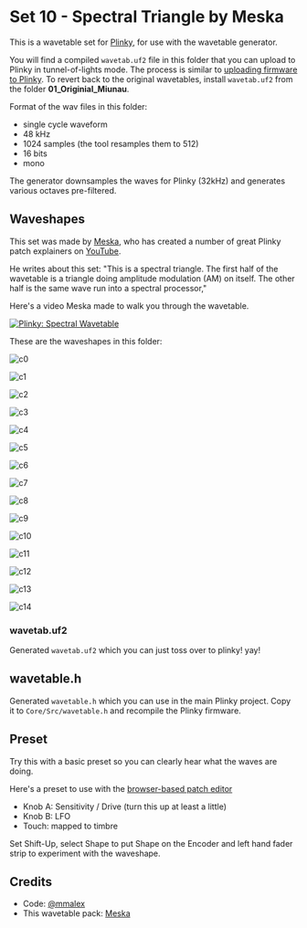 # Set 10 - Spectral Triangle by Meska

This is a wavetable set for [Plinky](http://www.plinkysynth.com/), for use with the wavetable generator.

You will find a compiled `wavetab.uf2` file in this folder that you can upload to Plinky in tunnel-of-lights mode. The process is similar to [uploading firmware to Plinky](
https://plinkysynth.com/docs/build-guide-black#firmware). To revert back to the original wavetables, install `wavetab.uf2` from the folder **01_Originial_Miunau**.

Format of the wav files in this folder:

- single cycle waveform
- 48 kHz
- 1024 samples (the tool resamples them to 512)
- 16 bits
- mono

The generator downsamples the waves for Plinky (32kHz) and generates various octaves pre-filtered.

## Waveshapes

This set was made by [Meska](https://www.youtube.com/@Meska_Statik), who has created a number of great Plinky patch explainers on [YouTube](https://www.youtube.com/@Meska_Statik).

He writes about this set: "This is a spectral triangle. 
The first half of the wavetable is a triangle doing amplitude modulation (AM) on itself.
The other half is the same wave run into a spectral processor,"

Here's a video Meska made to walk you through the wavetable.

[![Plinky: Spectral Wavetable](http://img.youtube.com/vi/ecyK2lhCuZ4/0.jpg)](http://www.youtube.com/watch?v=ecyK2lhCuZ4 "Plinky: Spectral Wavetable")

These are the waveshapes in this folder:

![c0](c0.png)

![c1](c1.png)

![c2](c2.png)

![c3](c3.png)

![c4](c4.png)

![c5](c5.png)

![c6](c6.png)

![c7](c7.png)

![c8](c8.png)

![c9](c9.png)

![c10](c10.png)

![c11](c11.png)

![c12](c12.png)

![c13](c13.png)

![c14](c14.png)

### wavetab.uf2

Generated `wavetab.uf2` which you can just toss over to plinky! yay!

## wavetable.h

Generated `wavetable.h` which you can use in the main Plinky project. Copy it to `Core/Src/wavetable.h` and recompile the Plinky firmware.

## Preset

Try this with a basic preset so you can clearly hear what the waves are doing.

Here's a preset to use with the [browser-based patch editor](
https://plinkysynth.github.io/editor/?p=AVwDAaQEBRIzTpmAAgGAAgGAAgGAAgHADAF0AgGAAgEhCAFACgG6BAIBLgoCxboFAaoGAcAMBQICAAEEAgQCAAEEAwkBBAECAAECAQEFAgQCAgsBAQQCBAACAgIAAgYBAgUBBAMFAgACAAICBQQCAAT.AgECBQECAwMCAQlgAQhhAaMGATP-ABsBAgwBAlMBAksBmRQBVkoCAgIUAW9gA3cAA14BZWABbGABc8I_)

- Knob A: Sensitivity / Drive (turn this up at least a little)
- Knob B: LFO
- Touch: mapped to timbre

Set Shift-Up, select Shape to put Shape on the Encoder and left hand fader strip to experiment with the waveshape.

## Credits

- Code: [@mmalex](https://twitter.com/mmalex)
- This wavetable pack: [Meska](https://www.youtube.com/@Meska_Statik)